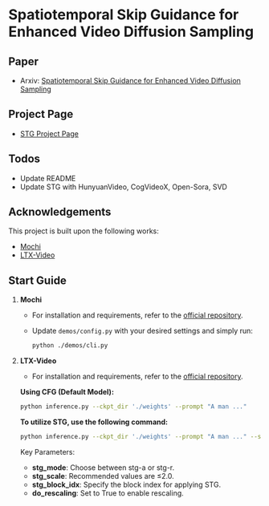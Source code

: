 # Spatiotemporal Skip Guidance for Enhanced Video Diffusion Sampling

## Paper
- Arxiv: [Spatiotemporal Skip Guidance for Enhanced Video Diffusion Sampling](https://arxiv.org/abs/2411.18664)

## Project Page
- [STG Project Page](https://junhahyung.github.io/STGuidance)

## Todos
- Update README
- Update STG with HunyuanVideo, CogVideoX, Open-Sora, SVD

## Acknowledgements
This project is built upon the following works:
- [Mochi](https://github.com/genmoai/mochi?tab=readme-ov-file)
- [LTX-Video](https://github.com/Lightricks/LTX-Video)

## Start Guide
1. **Mochi**
   - For installation and requirements, refer to the [official repository](https://github.com/genmoai/mochi).
     
   - Update `demos/config.py` with your desired settings and simply run:
     ```bash
     python ./demos/cli.py
     ```

2. **LTX-Video**
   - For installation and requirements, refer to the [official repository](https://github.com/Lightricks/LTX-Video).

   **Using CFG (Default Model):**
   ```bash
   python inference.py --ckpt_dir './weights' --prompt "A man ..."
   ```

   **To utilize STG, use the following command:**
   ```bash
   python inference.py --ckpt_dir './weights' --prompt "A man ..." --stg_mode stg-a --stg_scale 1.0 --stg_block_idx 19 --do_rescaling True
   ```
   Key Parameters:
   - **stg_mode**: Choose between stg-a or stg-r.
   - **stg_scale**: Recommended values are ≤2.0.
   - **stg_block_idx**: Specify the block index for applying STG.
   - **do_rescaling**: Set to True to enable rescaling.
